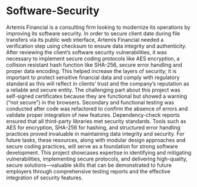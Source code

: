 # Software-Security
Artemis Financial is a consulting firm looking to modernize its operations by improving its software security. In order to secure client date during file transfers via its public web interface, Artemis Financial needed a verification step using checksum to ensure data integrity and authenticity. After reviewing the client’s software security vulnerabilities, it was necessary to implement secure coding protocols like AES encryption, a collision resistant hash function like SHA-256, secure error handling and proper data encoding. This helped increase the layers of security; it is important to protect sensitive financial data and comply with regulatory standard as this will reflect in clients’ trust and the company’s reputation as a reliable and secure entity. 
The challenging part about this project was self-signed certificates because they are functional but showed a warning (“not secure”) in the browsers. 
Secondary and functional testing was conducted after code was refactored to confirm the absence of errors and validate proper integration of new features. Dependency-check reports ensured that all third-party libraries met security standards. Tools such as AES for encryption, SHA-256 for hashing, and structured error handling practices proved invaluable in maintaining data integrity and security. For future tasks, these resources, along with modular design approaches and secure coding practices, will serve as a foundation for strong software development. 
This project showcases expertise in identifying and mitigating vulnerabilities, implementing secure protocols, and delivering high-quality, secure solutions—valuable skills that can be demonstrated to future employers through comprehensive testing reports and the effective integration of security features.
